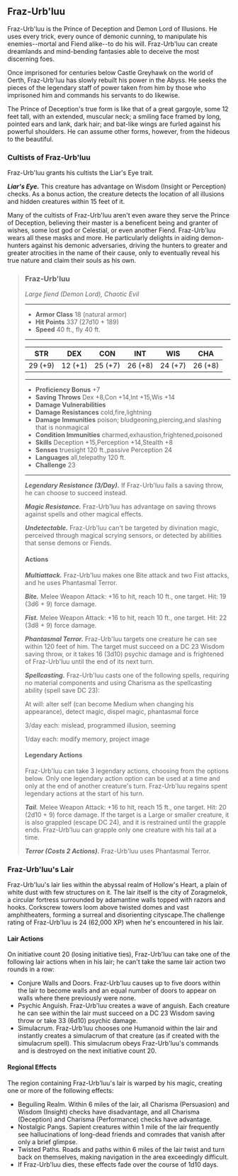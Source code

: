 ## Fraz-Urb'luu
Fraz-Urb'luu is the Prince of Deception and Demon Lord of Illusions. He uses every trick, every ounce of demonic cunning, to manipulate his enemies--mortal and Fiend alike--to do his will. Fraz-Urb'luu can create dreamlands and mind-bending fantasies able to deceive the most discerning foes.

Once imprisoned for centuries below Castle Greyhawk on the world of Oerth, Fraz-Urb'luu has slowly rebuilt his power in the Abyss. He seeks the pieces of the legendary staff of power taken from him by those who imprisoned him and commands his servants to do likewise.

The Prince of Deception's true form is like that of a great gargoyle, some 12 feet tall, with an extended, muscular neck; a smiling face framed by long, pointed ears and lank, dark hair; and bat-like wings are furled against his powerful shoulders. He can assume other forms, however, from the hideous to the beautiful.

### Cultists of Fraz-Urb'luu
Fraz-Urb'luu grants his cultists the Liar's Eye trait.

***Liar's Eye.*** This creature has advantage on Wisdom (Insight or Perception) checks. As a bonus action, the creature detects the location of all illusions and hidden creatures within 15 feet of it.

Many of the cultists of Fraz-Urb'luu aren't even aware they serve the Prince of Deception, believing their master is a beneficent being and granter of wishes, some lost god or Celestial, or even another Fiend. Fraz-Urb'luu wears all these masks and more. He particularly delights in aiding demon-hunters against his demonic adversaries, driving the hunters to greater and greater atrocities in the name of their cause, only to eventually reveal his true nature and claim their souls as his own.

>### Fraz-Urb'luu
>*Large fiend (Demon Lord), Chaotic Evil*
>___
>- **Armor Class** 18 (natural armor)
>- **Hit Points** 337 (27d10 + 189)
>- **Speed** 40 ft., fly 40 ft.
>___
>|**STR**|**DEX**|**CON**|**INT**|**WIS**|**CHA**|
>|:---:|:---:|:---:|:---:|:---:|:---:|
>|29 (+9)|12 (+1)|25 (+7)|26 (+8)|24 (+7)|26 (+8)|
>
>___
>- **Proficiency Bonus** +7
>- **Saving Throws** Dex +8,Con +14,Int +15,Wis +14
>- **Damage Vulnerabilities** 
>- **Damage Resistances** cold,fire,lightning
>- **Damage Immunities** poison; bludgeoning,piercing,and slashing that is nonmagical
>- **Condition Immunities** charmed,exhaustion,frightened,poisoned
>- **Skills** Deception +15,Perception +14,Stealth +8
>- **Senses** truesight 120 ft.,passive Perception 24
>- **Languages** all,telepathy 120 ft.
>- **Challenge** 23
>___
>***Legendary Resistance (3/Day).*** If Fraz-Urb'luu fails a saving throw, he can choose to succeed instead.
>
>***Magic Resistance.*** Fraz-Urb'luu has advantage on saving throws against spells and other magical effects.
>
>***Undetectable.*** Fraz-Urb'luu can't be targeted by divination magic, perceived through magical scrying sensors, or detected by abilities that sense demons or Fiends.
>
>#### Actions
>***Multiattack.*** Fraz-Urb'luu makes one Bite attack and two Fist attacks, and he uses Phantasmal Terror.
>
>***Bite.*** Melee Weapon Attack: +16 to hit, reach 10 ft., one target. Hit: 19 (3d6 + 9) force damage.
>
>***Fist.*** Melee Weapon Attack: +16 to hit, reach 10 ft., one target. Hit: 22 (3d8 + 9) force damage.
>
>***Phantasmal Terror.*** Fraz-Urb'luu targets one creature he can see within 120 feet of him. The target must succeed on a DC 23 Wisdom saving throw, or it takes 16 (3d10) psychic damage and is frightened of Fraz-Urb'luu until the end of its next turn.
>
>***Spellcasting.*** Fraz-Urb'luu casts one of the following spells, requiring no material components and using Charisma as the spellcasting ability (spell save DC 23):
>
>At will: alter self (can become Medium when changing his appearance), detect magic, dispel magic, phantasmal force
>
>3/day each: mislead, programmed illusion, seeming
>
>1/day each: modify memory, project image
>
>#### Legendary Actions
>Fraz-Urb'luu can take 3 legendary actions, choosing from the options below. Only one legendary action option can be used at a time and only at the end of another creature's turn. Fraz-Urb'luu regains spent legendary actions at the start of his turn.
>
>***Tail.*** Melee Weapon Attack: +16 to hit, reach 15 ft., one target. Hit: 20 (2d10 + 9) force damage. If the target is a Large or smaller creature, it is also grappled (escape DC 24), and it is restrained until the grapple ends. Fraz-Urb'luu can grapple only one creature with his tail at a time.
>
>***Terror (Costs 2 Actions).*** Fraz-Urb'luu uses Phantasmal Terror.
>

### Fraz-Urb'luu's Lair
Fraz-Urb'luu's lair lies within the abyssal realm of Hollow's Heart, a plain of white dust with few structures on it. The lair itself is the city of Zoragmelok, a circular fortress surrounded by adamantine walls topped with razors and hooks. Corkscrew towers loom above twisted domes and vast amphitheaters, forming a surreal and disorienting cityscape.The challenge rating of Fraz-Urb'luu is 24 (62,000 XP) when he's encountered in his lair.

#### Lair Actions
On initiative count 20 (losing initiative ties), Fraz-Urb'luu can take one of the following lair actions when in his lair; he can't take the same lair action two rounds in a row:
* Conjure Walls and Doors. Fraz-Urb'luu causes up to five doors within the lair to become walls and an equal number of doors to appear on walls where there previously were none.
* Psychic Anguish. Fraz-Urb'luu creates a wave of anguish. Each creature he can see within the lair must succeed on a DC 23 Wisdom saving throw or take 33 (6d10) psychic damage.
* Simulacrum. Fraz-Urb'luu chooses one Humanoid within the lair and instantly creates a simulacrum of that creature (as if created with the simulacrum spell). This simulacrum obeys Fraz-Urb'luu's commands and is destroyed on the next initiative count 20.
#### Regional Effects
The region containing Fraz-Urb'luu's lair is warped by his magic, creating one or more of the following effects:
* Beguiling Realm. Within 6 miles of the lair, all Charisma (Persuasion) and Wisdom (Insight) checks have disadvantage, and all Charisma (Deception) and Charisma (Performance) checks have advantage.
* Nostalgic Pangs. Sapient creatures within 1 mile of the lair frequently see hallucinations of long-dead friends and comrades that vanish after only a brief glimpse.
* Twisted Paths. Roads and paths within 6 miles of the lair twist and turn back on themselves, making navigation in the area exceedingly difficult.
* If Fraz-Urb'luu dies, these effects fade over the course of 1d10 days.
